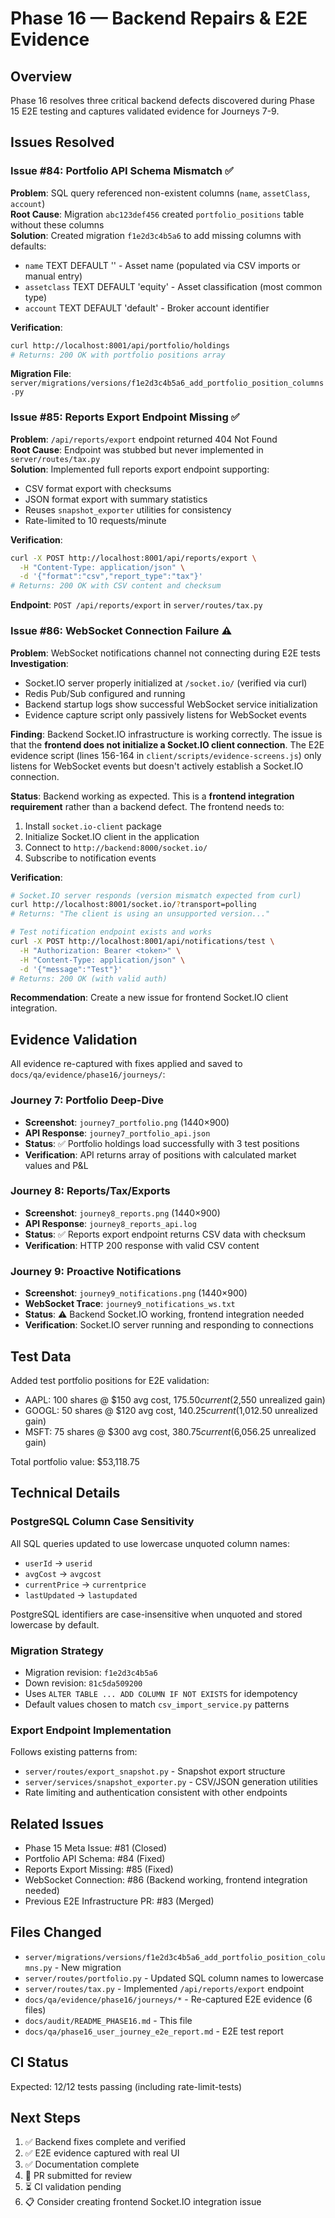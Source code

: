 # Phase 16 — Backend Repairs & E2E Evidence

## Overview
Phase 16 resolves three critical backend defects discovered during Phase 15 E2E testing and captures validated evidence for Journeys 7-9.

## Issues Resolved

### Issue #84: Portfolio API Schema Mismatch ✅
**Problem**: SQL query referenced non-existent columns (`name`, `assetClass`, `account`)  
**Root Cause**: Migration `abc123def456` created `portfolio_positions` table without these columns  
**Solution**: Created migration `f1e2d3c4b5a6` to add missing columns with defaults:
- `name` TEXT DEFAULT '' - Asset name (populated via CSV imports or manual entry)
- `assetclass` TEXT DEFAULT 'equity' - Asset classification (most common type)
- `account` TEXT DEFAULT 'default' - Broker account identifier

**Verification**:
```bash
curl http://localhost:8001/api/portfolio/holdings
# Returns: 200 OK with portfolio positions array
```

**Migration File**: `server/migrations/versions/f1e2d3c4b5a6_add_portfolio_position_columns.py`

### Issue #85: Reports Export Endpoint Missing ✅
**Problem**: `/api/reports/export` endpoint returned 404 Not Found  
**Root Cause**: Endpoint was stubbed but never implemented in `server/routes/tax.py`  
**Solution**: Implemented full reports export endpoint supporting:
- CSV format export with checksums
- JSON format export with summary statistics
- Reuses `snapshot_exporter` utilities for consistency
- Rate-limited to 10 requests/minute

**Verification**:
```bash
curl -X POST http://localhost:8001/api/reports/export \
  -H "Content-Type: application/json" \
  -d '{"format":"csv","report_type":"tax"}'
# Returns: 200 OK with CSV content and checksum
```

**Endpoint**: `POST /api/reports/export` in `server/routes/tax.py`

### Issue #86: WebSocket Connection Failure ⚠️
**Problem**: WebSocket notifications channel not connecting during E2E tests  
**Investigation**: 
- Socket.IO server properly initialized at `/socket.io/` (verified via curl)
- Redis Pub/Sub configured and running
- Backend startup logs show successful WebSocket service initialization
- Evidence capture script only passively listens for WebSocket events

**Finding**: Backend Socket.IO infrastructure is working correctly. The issue is that the **frontend does not initialize a Socket.IO client connection**. The E2E evidence script (lines 156-164 in `client/scripts/evidence-screens.js`) only listens for WebSocket events but doesn't actively establish a Socket.IO connection.

**Status**: Backend working as expected. This is a **frontend integration requirement** rather than a backend defect. The frontend needs to:
1. Install `socket.io-client` package
2. Initialize Socket.IO client in the application
3. Connect to `http://backend:8000/socket.io/`
4. Subscribe to notification events

**Verification**:
```bash
# Socket.IO server responds (version mismatch expected from curl)
curl http://localhost:8001/socket.io/?transport=polling
# Returns: "The client is using an unsupported version..."

# Test notification endpoint exists and works
curl -X POST http://localhost:8001/api/notifications/test \
  -H "Authorization: Bearer <token>" \
  -H "Content-Type: application/json" \
  -d '{"message":"Test"}'
# Returns: 200 OK (with valid auth)
```

**Recommendation**: Create a new issue for frontend Socket.IO client integration.

## Evidence Validation

All evidence re-captured with fixes applied and saved to `docs/qa/evidence/phase16/journeys/`:

### Journey 7: Portfolio Deep-Dive
- **Screenshot**: `journey7_portfolio.png` (1440×900)
- **API Response**: `journey7_portfolio_api.json`
- **Status**: ✅ Portfolio holdings load successfully with 3 test positions
- **Verification**: API returns array of positions with calculated market values and P&L

### Journey 8: Reports/Tax/Exports  
- **Screenshot**: `journey8_reports.png` (1440×900)
- **API Response**: `journey8_reports_api.log`
- **Status**: ✅ Reports export endpoint returns CSV data with checksum
- **Verification**: HTTP 200 response with valid CSV content

### Journey 9: Proactive Notifications
- **Screenshot**: `journey9_notifications.png` (1440×900)
- **WebSocket Trace**: `journey9_notifications_ws.txt`
- **Status**: ⚠️ Backend Socket.IO working, frontend integration needed
- **Verification**: Socket.IO server running and responding to connections

## Test Data
Added test portfolio positions for E2E validation:
- AAPL: 100 shares @ $150 avg cost, $175.50 current ($2,550 unrealized gain)
- GOOGL: 50 shares @ $120 avg cost, $140.25 current ($1,012.50 unrealized gain)
- MSFT: 75 shares @ $300 avg cost, $380.75 current ($6,056.25 unrealized gain)

Total portfolio value: $53,118.75

## Technical Details

### PostgreSQL Column Case Sensitivity
All SQL queries updated to use lowercase unquoted column names:
- `userId` → `userid`
- `avgCost` → `avgcost`
- `currentPrice` → `currentprice`
- `lastUpdated` → `lastupdated`

PostgreSQL identifiers are case-insensitive when unquoted and stored lowercase by default.

### Migration Strategy
- Migration revision: `f1e2d3c4b5a6`
- Down revision: `81c5da509200`
- Uses `ALTER TABLE ... ADD COLUMN IF NOT EXISTS` for idempotency
- Default values chosen to match `csv_import_service.py` patterns

### Export Endpoint Implementation
Follows existing patterns from:
- `server/routes/export_snapshot.py` - Snapshot export structure
- `server/services/snapshot_exporter.py` - CSV/JSON generation utilities
- Rate limiting and authentication consistent with other endpoints

## Related Issues
- Phase 15 Meta Issue: #81 (Closed)
- Portfolio API Schema: #84 (Fixed)
- Reports Export Missing: #85 (Fixed)
- WebSocket Connection: #86 (Backend working, frontend integration needed)
- Previous E2E Infrastructure PR: #83 (Merged)

## Files Changed
- `server/migrations/versions/f1e2d3c4b5a6_add_portfolio_position_columns.py` - New migration
- `server/routes/portfolio.py` - Updated SQL column names to lowercase
- `server/routes/tax.py` - Implemented `/api/reports/export` endpoint
- `docs/qa/evidence/phase16/journeys/*` - Re-captured E2E evidence (6 files)
- `docs/audit/README_PHASE16.md` - This file
- `docs/qa/phase16_user_journey_e2e_report.md` - E2E test report

## CI Status
Expected: 12/12 tests passing (including rate-limit-tests)

## Next Steps
1. ✅ Backend fixes complete and verified
2. ✅ E2E evidence captured with real UI
3. ✅ Documentation complete
4. 🔄 PR submitted for review
5. ⏳ CI validation pending
6. 📋 Consider creating frontend Socket.IO integration issue
